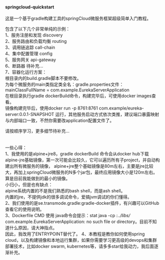 #### springcloud-quickstart
 这是一个基于gradle构建工具的springCloud微服务框架超级简单入门教程。
 
 
包含了以下几个非常单纯的示例：<br/>
1、服务注册和发现 discovery <br/>
2、服务路由和负载均衡 routing <br/>
3、调用链追踪 call-chain <br/>
4、集中配置管理 config <br/>
5、服务网关 api-gateway<br/>
6、断路器 待补充...<br/>
7、容器化运行方案：<br/>
    根目录内的build.gradle脚本不要修改。<br/>
    为每个微服务的main类指定类全名：gradle.properties文件：<br/>
    mainClassFullName = com.example.EurekaServerApplication <br/>
    在根目录执行gradle dockerBuild命令，构建完毕后，可使用docker images查看。 <br/>
    镜像构建完毕后，使用docker run -p 8761:8761 com.example/eureka-server:0.0.1-SNAPSHOT 运行，其他服务启动方式依次类推，建议端口暴露映射与内部端口一致，不然你需要改application配置文件了。
    

请按顺序学习，更多细节待补充...
<br/><br/><br/>
一些心得：<br/>
1、我使用的是alpine+jre8，gradle dockerBuild 命令会从docker hub下载alpine-jre基础镜像，第一次可能会比较久，它可以遍历所有子project，并自动构建出所有微服务的镜像，
    alpine+jre整个基础镜像是80m左右，主要是jre比较大，再加上springCloud微服务的N多个jar包，最终应用镜像大小是120m左右。算是目前我能做到的最小的镜像。<br/>
    小归小，但是也有缺点：<br/>
    alpine系统内置的不是我们熟悉的bash shell，而是ash shell。<br/>
    内置的jre，不提供jdk的很多调试命令，爱搞jvm调试的你们懂得。<br/>
2、我们使用的是se.transmode.gradle:gradle-docker插件，有兴趣可以GitHub查看它的使用说明。<br/>
3、Dockerfile CMD 使用 java命令会提示：stat java -cp *:../libs/* com.example.EurekaServerApplication: no such file or directory。目前不知道什么原因，请大神指点。<br/>
    因此，我改用了ENTRYPOINT替代了。
4、本教程是教你如何使用spring cloud，以及构建镜像和本地运行集群，如果你需要学习更高级的devops和集群部署技术，比如docker swarm, kubernetes等，请多多star给我动力，我后面逐渐补充。